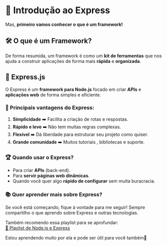 # 🚀 Introdução ao Express
Mas, **primeiro vamos conhecer o que é um framework!**

## 🛠️ O que é um Framework?
De forma resumida, um framework é como um **kit de ferramentas** que nos ajuda a construir aplicações de forma mais **rápida** e **organizada**.

## 🚀 Express.js
O Express é um **framework para Node.js** focado em criar **APIs** e **aplicações web** de forma simples e eficiente.

### 🌟 Principais vantagens do Express:
1. **Simplicidade** ➡️ Facilita a criação de rotas e respostas.
2. **Rápido e leve** ➡️ Não tem muitas regras complexas.
3. **Flexível** ➡️ Dá liberdade para estruturar seu projeto como quiser.
4. **Grande comunidade** ➡️ Muitos tutoriais , bibliotecas e suporte.

### 🏆 Quando usar o Express?
- Para criar **APIs** (back-end).
- Para **servir páginas web dinâmicas**.
- Quando você quer algo **rápido de configurar** sem muita buracracia.

### 📚 Quer aprender mais sobre Express?
Se você está começando, fique à vontade para me seguir! Sempre compartilho o que aprendo sobre Express e outras tecnologias.

Também recomendo essa playlist para se aprofundar:<br>
[🔗 Playlist de Node.js e Express](https://www.youtube.com/playlist?list=PLJ_KhUnlXUPtbtLwaxxUxHqvcNQndmI4B)

Estou aprendendo muito por ela e pode ser útil para você também🚀